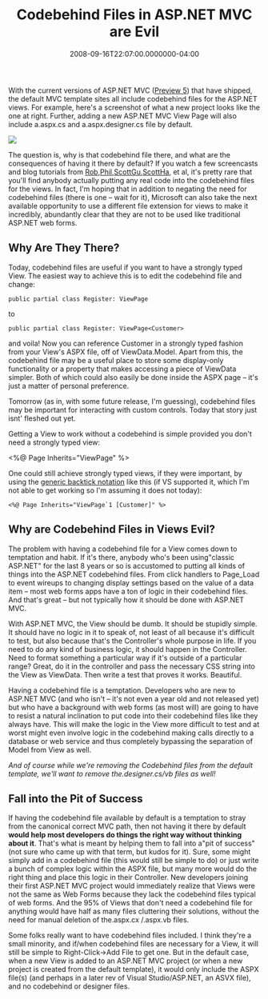 ﻿---
title: Codebehind Files in ASP.NET MVC are Evil
date: "2008-09-16T22:07:00.0000000-04:00"
description: With the current versions of ASP.NET MVC (Preview 5) that have
featuredImage: img/codebehind-files-in-asp-net-mvc-are-evil-featured.png
---

With the current versions of ASP.NET MVC ([Preview 5](http://www.codeplex.com/aspnet/Release/ProjectReleases.aspx?ReleaseId=16775)) that have shipped, the default MVC template sites all include codebehind files for the ASP.NET views. For example, here's a screenshot of what a new project looks like the one at right. Further, adding a new ASP.NET MVC View Page will also include a.aspx.cs and a.aspx.designer.cs file by default.

![](/img/codebehind1.png)

The question is, why is that codebehind file there, and what are the consequences of having it there by default? If you watch a few screencasts and blog tutorials from [Rob](http://blog.wekeroad.com/),[Phil](http://haacked.com/archive/2008/08/29/asp.net-mvc-codeplex-preview-5-released.aspx),[ScottGu](http://weblogs.asp.net/scottgu/archive/2008/09/02/asp-net-mvc-preview-5-and-form-posting-scenarios.aspx),[ScottHa](http://www.hanselman.com/blog/ASPNETMVCPreview4UsingAjaxAndAjaxForm.aspx), et al, it's pretty rare that you'll find anybody actually putting any real code into the codebehind files for the views. In fact, I'm hoping that in addition to negating the need for codebehind files (there is one – wait for it), Microsoft can also take the next available opportunity to use a different file extension for views to make it incredibly, abundantly clear that they are not to be used like traditional ASP.NET web forms.

## Why Are They There?

Today, codebehind files are useful if you want to have a strongly typed View<T>. The easiest way to achieve this is to edit the codebehind file and change:

```
public partial class Register: ViewPage
```

to

```
public partial class Register: ViewPage<Customer>
```

and voila! Now you can reference Customer in a strongly typed fashion from your View's ASPX file, off of ViewData.Model. Apart from this, the codebehind file may be a useful place to store some display-only functionality or a property that makes accessing a piece of ViewData simpler. Both of which could also easily be done inside the ASPX page – it's just a matter of personal preference.

Tomorrow (as in, with some future release, I'm guessing), codebehind files may be important for interacting with custom controls. Today that story just isnt' fleshed out yet.

Getting a View to work without a codebehind is simple provided you don't need a strongly typed view:

<%@ Page Inherits="ViewPage" %>

One could still achieve strongly typed views, if they were important, by using the [generic backtick notation](http://blogs.msdn.com/nazimms/archive/2005/01/25/360324.aspx) like this (if VS supported it, which I'm not able to get working so I'm assuming it does not today):

```
<%@ Page Inherits="ViewPage`1 [Customer]" %>
```

## Why are Codebehind Files in Views Evil?

The problem with having a codebehind file for a View comes down to temptation and habit. If it's there, anybody who's been using"classic ASP.NET" for the last 8 years or so is accustomed to putting all kinds of things into the ASP.NET codebehind files. From click handlers to Page_Load to event wireups to changing display settings based on the value of a data item – most web forms apps have a ton of logic in their codebehind files. And that's great – but not typically how it should be done with ASP.NET MVC.

With ASP.NET MVC, the View should be dumb. It should be stupidly simple. It should have no logic in it to speak of, not least of all because it's difficult to test, but also because that's the Controller's whole purpose in life. If you need to do any kind of business logic, it should happen in the Controller. Need to format something a particular way if it's outside of a particular range? Great, do it in the controller and pass the necessary CSS string into the View as ViewData. Then write a test that proves it works. Beautiful.

Having a codebehind file is a temptation. Developers who are new to ASP.NET MVC (and who isn't – it's not even a year old and not released yet) but who have a background with web forms (as most will) are going to have to resist a natural inclination to put code into their codebehind files like they always have. This will make the logic in the View more difficult to test and at worst might even involve logic in the codebehind making calls directly to a database or web service and thus completely bypassing the separation of Model from View as well.

*And of course while we're removing the Codebehind files from the default template, we'll want to remove the.designer.cs/vb files as well!*

## Fall into the Pit of Success

If having the codebehind file available by default is a temptation to stray from the canonical correct MVC path, then not having it there by default **would help most developers do things the right way without thinking about it**. That's what is meant by helping them to fall into a"pit of success" (not sure who came up with that term, but kudos for it). Sure, some might simply add in a codebehind file (this would still be simple to do) or just write a bunch of complex logic within the ASPX file, but many more would do the right thing and place this logic in their Controller. New developers joining their first ASP.NET MVC project would immediately realize that Views were not the same as Web Forms because they lack the codebehind files typical of web forms. And the 95% of Views that don't need a codebehind file for anything would have half as many files cluttering their solutions, without the need for manual deletion of the.aspx.cx /.aspx.vb files.

Some folks really want to have codebehind files included. I think they're a small minority, and if/when codebehind files are necessary for a View, it will still be simple to Right-Click->Add File to get one. But in the default case, when a new View is added to an ASP.NET MVC project (or when a new project is created from the default template), it would only include the ASPX file(s) (and perhaps in a later rev of Visual Studio/ASP.NET, an ASVX file), and no codebehind or designer files.

